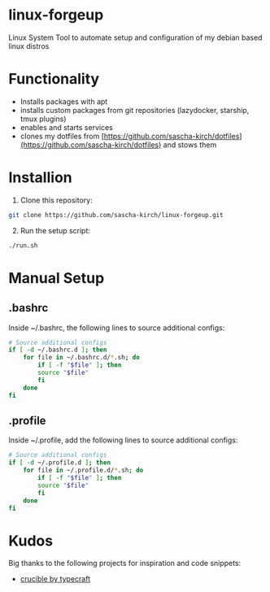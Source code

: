 # linux-forgeup
Linux System Tool to automate setup and configuration of my debian based linux distros

# Functionality
- Installs packages with apt
- installs custom packages from git repositories (lazydocker, starship, tmux plugins)
- enables and starts services
- clones my dotfiles from [https://github.com/sascha-kirch/dotfiles](https://github.com/sascha-kirch/dotfiles) and stows them

# Installion

1. Clone this repository:
```bash
git clone https://github.com/sascha-kirch/linux-forgeup.git
```

2. Run the setup script:
```bash
./run.sh
```

# Manual Setup

## .bashrc
Inside ~/.bashrc,  the following lines to source additional configs:
```bash
# Source additional configs
if [ -d ~/.bashrc.d ]; then
    for file in ~/.bashrc.d/*.sh; do
        if [ -f "$file" ]; then
        source "$file"
        fi
    done
fi
```

## .profile
Inside ~/.profile, add the following lines to source additional configs:
```bash
# Source additional configs
if [ -d ~/.profile.d ]; then
    for file in ~/.profile.d/*.sh; do
        if [ -f "$file" ]; then
        source "$file"
        fi
    done
fi
```

# Kudos
Big thanks to the following projects for inspiration and code snippets:
- [crucible by typecraft](https://github.com/typecraft-dev/crucible)
